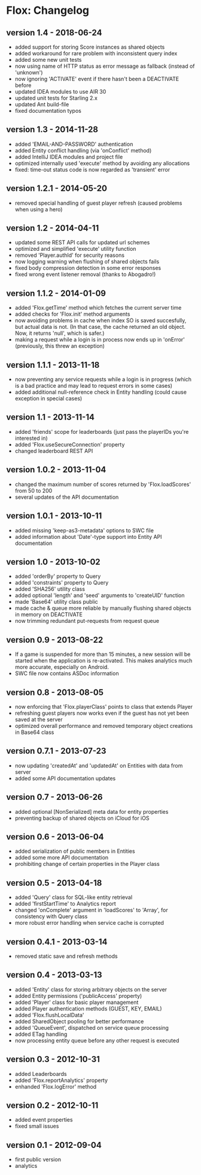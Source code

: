 Flox: Changelog
===============

version 1.4 - 2018-06-24
------------------------

* added support for storing Score instances as shared objects
* added workaround for rare problem with inconsistent query index
* added some new unit tests
* now using name of HTTP status as error message as fallback (instead of 'unknown')
* now ignoring 'ACTIVATE' event if there hasn't been a DEACTIVATE before
* updated IDEA modules to use AIR 30
* updated unit tests for Starling 2.x
* updated Ant build-file
* fixed documentation typos

version 1.3 - 2014-11-28
------------------------

* added 'EMAIL-AND-PASSWORD' authentication
* added Entity conflict handling (via 'onConflict' method)
* added IntelliJ IDEA modules and project file
* optimized internally used 'execute' method by avoiding any allocations
* fixed: time-out status code is now regarded as 'transient' error

version 1.2.1 - 2014-05-20
--------------------------

* removed special handling of guest player refresh (caused problems when using a hero)

version 1.2 - 2014-04-11
------------------------

* updated some REST API calls for updated url schemes
* optimized and simplified 'execute' utility function
* removed 'Player.authId' for security reasons
* now logging warning when flushing of shared objects fails
* fixed body compression detection in some error responses
* fixed wrong event listener removal (thanks to Abogadro!)

version 1.1.2 - 2014-01-09
--------------------------

* added 'Flox.getTime' method which fetches the current server time
* added checks for 'Flox.init' method arguments
* now avoiding problems in cache when index SO is saved succesfully, but actual data is not.
  (In that case, the cache returned an old object. Now, it returns 'null', which is safer.)
* making a request while a login is in process now ends up in 'onError'
  (previously, this threw an exception)

version 1.1.1 - 2013-11-18
--------------------------

* now preventing any service requests while a login is in progress
  (which is a bad practice and may lead to request errors in some cases)
* added additional null-reference check in Entity handling
  (could cause exception in special cases)

version 1.1 - 2013-11-14
------------------------

* added 'friends' scope for leaderboards (just pass the playerIDs you're interested in)
* added 'Flox.useSecureConnection' property
* changed leaderboard REST API

version 1.0.2 - 2013-11-04
--------------------------

* changed the maximum number of scores returned by 'Flox.loadScores' from 50 to 200
* several updates of the API documentation

version 1.0.1 - 2013-10-11
--------------------------

* added missing 'keep-as3-metadata' options to SWC file
* added information about 'Date'-type support into Entity API documentation

version 1.0 - 2013-10-02
------------------------

* added 'orderBy' property to Query
* added 'constraints' property to Query
* added 'SHA256' utility class
* added optional 'length' and 'seed' arguments to 'createUID' function
* made 'Base64' utility class public
* made cache & queue more reliable by manually flushing shared objects in memory on DEACTIVATE
* now trimming redundant put-requests from request queue

version 0.9 - 2013-08-22
------------------------

* If a game is suspended for more than 15 minutes, a new session will be started when the
  application is re-activated. This makes analytics much more accurate, especially on Android.
* SWC file now contains ASDoc information

version 0.8 - 2013-08-05
------------------------

* now enforcing that 'Flox.playerClass' points to class that extends Player
* refreshing guest players now works even if the guest has not yet been saved at the server
* optimized overall performance and removed temporary object creations in Base64 class

version 0.7.1 - 2013-07-23
--------------------------

* now updating 'createdAt' and 'updatedAt' on Entities with data from server
* added some API documentation updates

version 0.7 - 2013-06-26
------------------------

* added optional [NonSerialized] meta data for entity properties
* preventing backup of shared objects on iCloud for iOS

version 0.6 - 2013-06-04
------------------------

* added serialization of public members in Entities
* added some more API documentation
* prohibiting change of certain properties in the Player class

version 0.5 - 2013-04-18
------------------------

* added 'Query' class for SQL-like entity retrieval
* added 'firstStartTime' to Analytics report
* changed 'onComplete' argument in 'loadScores' to 'Array', for consistency with Query class
* more robust error handling when service cache is corrupted

version 0.4.1 - 2013-03-14
--------------------------

* removed static save and refresh methods

version 0.4 - 2013-03-13
------------------------

* added 'Entity' class for storing arbitrary objects on the server
* added Entity permissions ('publicAccess' property)
* added 'Player' class for basic player management
* added Player authentication methods (GUEST, KEY, EMAIL)
* added 'Flox.flushLocalData'
* added SharedObject pooling for better performance
* added 'QueueEvent', dispatched on service queue processing
* added ETag handling
* now processing entity queue before any other request is executed

version 0.3 - 2012-10-31
------------------------

* added Leaderboards
* added 'Flox.reportAnalytics' property
* enhanded 'Flox.logError' method


version 0.2 - 2012-10-11
------------------------

* added event properties
* fixed small issues


version 0.1 - 2012-09-04
------------------------

* first public version
* analytics
